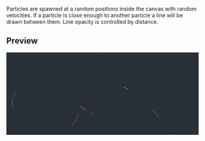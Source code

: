 Particles are spawned at a random positions inside the canvas with random velocities. If a particle is close enough to another particle a line will be drawn between them. Line opacity is controlled by distance.

## Preview

<div align = "center">
  <img src="https://github.com/FireFlame74/p5-Connected-Dots/blob/master/preview.gif"></img>
</div>
